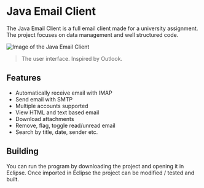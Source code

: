 # Java Email Client

The Java Email Client is a full email client made for a university assignment. The project focuses on data management and well structured code.

![Image of the Java Email Client](https://i.imgur.com/BkSQfsT.png)

> The user interface. Inspired by Outlook.

## Features

* Automatically receive email with IMAP
* Send email with SMTP
* Multiple accounts supported
* View HTML and text based email
* Download attachments
* Remove, flag, toggle read/unread email
* Search by title, date, sender etc.

## Building

You can run the program by downloading the project and opening it in Eclipse. Once imported in Eclipse the project can be modified / tested and built.
